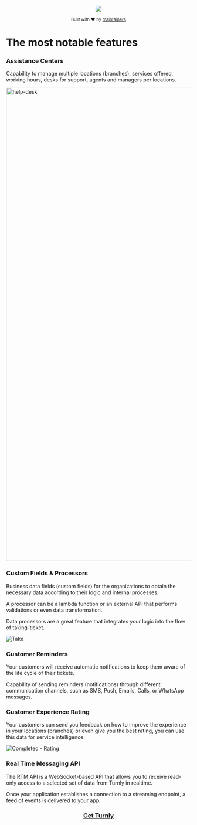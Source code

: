 <div align="center">
  <p align="center">
      <a href="https://turnly.app" target="_blank" rel="noopener">
          <img src="https://raw.githubusercontent.com/turnly/turnly/develop/docs/assets/github-header.png" />
      </a>
  </p>

  <p>
    <sub>
      Built with ❤︎ by
      <a href="/OWNERS.md">
        maintainers
      </a>
    </sub>
  </p>
</div>

# The most notable features

### Assistance Centers

Capability to manage multiple locations (branches), services offered, working hours,
desks for support, agents and managers per locations.

<img width="1292" alt="help-desk" src="https://user-images.githubusercontent.com/40646537/175340772-3921e838-cdf8-45e7-8b02-61095092f812.png">

### Custom Fields & Processors

Business data fields (custom fields) for the organizations to obtain the
necessary data according to their logic and internal processes.

A processor can be a lambda function or an external API that performs
validations or even data transformation.

Data processors are a great feature that integrates your logic into the flow of taking-ticket.

![Take](https://user-images.githubusercontent.com/40646537/175341643-cb1b82fe-903d-4e32-ae22-1c561a423239.png)

### Customer Reminders

Your customers will receive automatic notifications to keep
them aware of the life cycle of their tickets.

Capability of sending reminders (notifications) through different communication
channels, such as SMS, Push, Emails, Calls, or WhatsApp messages.

### Customer Experience Rating

Your customers can send you feedback on how to improve the experience
in your locations (branches) or even give you the best rating, you can
use this data for service intelligence.

![Completed - Rating](https://user-images.githubusercontent.com/40646537/175342476-e64a1abb-1a59-4b75-8f08-a65f27a5e347.png)

### Real Time Messaging API

The RTM API is a WebSocket-based API that allows you to receive
read-only access to a selected set of data from Turnly in realtime.

Once your application establishes a connection to a streaming endpoint,
a feed of events is delivered to your app.

<h3 align="center">
  <b><a href="mailto:efra23peralta@gmail.com">Get Turnly</a></b>
</h3>
